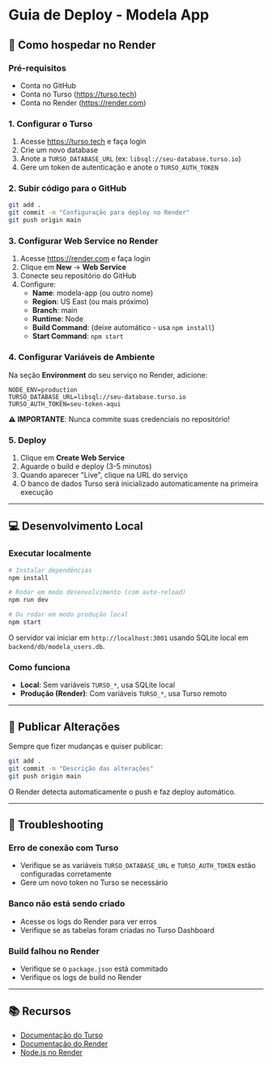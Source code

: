 # Guia de Deploy - Modela App

## 🚀 Como hospedar no Render

### Pré-requisitos
- Conta no GitHub
- Conta no Turso (https://turso.tech)
- Conta no Render (https://render.com)

### 1. Configurar o Turso

1. Acesse https://turso.tech e faça login
2. Crie um novo database
3. Anote a `TURSO_DATABASE_URL` (ex: `libsql://seu-database.turso.io`)
4. Gere um token de autenticação e anote o `TURSO_AUTH_TOKEN`

### 2. Subir código para o GitHub

```bash
git add .
git commit -m "Configuração para deploy no Render"
git push origin main
```

### 3. Configurar Web Service no Render

1. Acesse https://render.com e faça login
2. Clique em **New** → **Web Service**
3. Conecte seu repositório do GitHub
4. Configure:
   - **Name**: modela-app (ou outro nome)
   - **Region**: US East (ou mais próximo)
   - **Branch**: main
   - **Runtime**: Node
   - **Build Command**: (deixe automático - usa `npm install`)
   - **Start Command**: `npm start`

### 4. Configurar Variáveis de Ambiente

Na seção **Environment** do seu serviço no Render, adicione:

```
NODE_ENV=production
TURSO_DATABASE_URL=libsql://seu-database.turso.io
TURSO_AUTH_TOKEN=seu-token-aqui
```

**⚠️ IMPORTANTE**: Nunca commite suas credenciais no repositório!

### 5. Deploy

1. Clique em **Create Web Service**
2. Aguarde o build e deploy (3-5 minutos)
3. Quando aparecer "Live", clique na URL do serviço
4. O banco de dados Turso será inicializado automaticamente na primeira execução

---

## 💻 Desenvolvimento Local

### Executar localmente

```bash
# Instalar dependências
npm install

# Rodar em modo desenvolvimento (com auto-reload)
npm run dev

# Ou rodar em modo produção local
npm start
```

O servidor vai iniciar em `http://localhost:3001` usando SQLite local em `backend/db/modela_users.db`.

### Como funciona

- **Local**: Sem variáveis `TURSO_*`, usa SQLite local
- **Produção (Render)**: Com variáveis `TURSO_*`, usa Turso remoto

---

## 📝 Publicar Alterações

Sempre que fizer mudanças e quiser publicar:

```bash
git add .
git commit -m "Descrição das alterações"
git push origin main
```

O Render detecta automaticamente o push e faz deploy automático.

---

## 🔧 Troubleshooting

### Erro de conexão com Turso
- Verifique se as variáveis `TURSO_DATABASE_URL` e `TURSO_AUTH_TOKEN` estão configuradas corretamente
- Gere um novo token no Turso se necessário

### Banco não está sendo criado
- Acesse os logs do Render para ver erros
- Verifique se as tabelas foram criadas no Turso Dashboard

### Build falhou no Render
- Verifique se o `package.json` está commitado
- Verifique os logs de build no Render

---

## 📚 Recursos

- [Documentação do Turso](https://docs.turso.tech)
- [Documentação do Render](https://render.com/docs)
- [Node.js no Render](https://render.com/docs/deploy-node-express-app)

